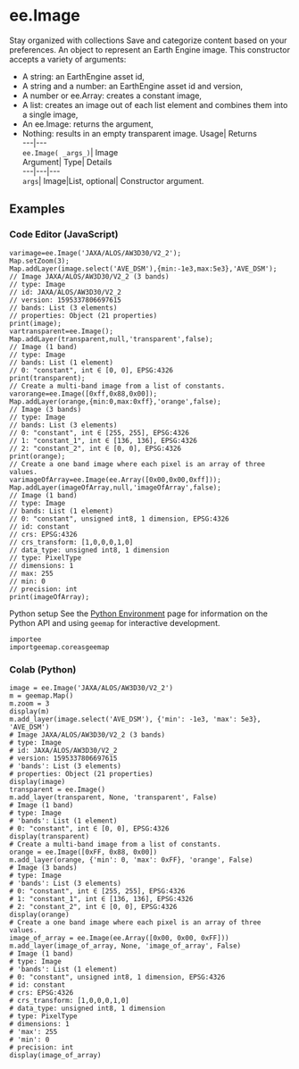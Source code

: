  
#  ee.Image 
Stay organized with collections  Save and categorize content based on your preferences. 
An object to represent an Earth Engine image. This constructor accepts a variety of arguments: 
- A string: an EarthEngine asset id,
- A string and a number: an EarthEngine asset id and version,
- A number or ee.Array: creates a constant image,
- A list: creates an image out of each list element and combines them into a single image,
- An ee.Image: returns the argument,
- Nothing: results in an empty transparent image.
Usage| Returns  
---|---  
`ee.Image( _args_)`| Image  
Argument| Type| Details  
---|---|---  
`args`| Image|List, optional| Constructor argument.  
## Examples
### Code Editor (JavaScript)
```
varimage=ee.Image('JAXA/ALOS/AW3D30/V2_2');
Map.setZoom(3);
Map.addLayer(image.select('AVE_DSM'),{min:-1e3,max:5e3},'AVE_DSM');
// Image JAXA/ALOS/AW3D30/V2_2 (3 bands)
// type: Image
// id: JAXA/ALOS/AW3D30/V2_2
// version: 1595337806697615
// bands: List (3 elements)
// properties: Object (21 properties)
print(image);
vartransparent=ee.Image();
Map.addLayer(transparent,null,'transparent',false);
// Image (1 band)
// type: Image
// bands: List (1 element)
// 0: "constant", int ∈ [0, 0], EPSG:4326
print(transparent);
// Create a multi-band image from a list of constants.
varorange=ee.Image([0xff,0x88,0x00]);
Map.addLayer(orange,{min:0,max:0xff},'orange',false);
// Image (3 bands)
// type: Image
// bands: List (3 elements)
// 0: "constant", int ∈ [255, 255], EPSG:4326
// 1: "constant_1", int ∈ [136, 136], EPSG:4326
// 2: "constant_2", int ∈ [0, 0], EPSG:4326
print(orange);
// Create a one band image where each pixel is an array of three values.
varimageOfArray=ee.Image(ee.Array([0x00,0x00,0xff]));
Map.addLayer(imageOfArray,null,'imageOfArray',false);
// Image (1 band)
// type: Image
// bands: List (1 element)
// 0: "constant", unsigned int8, 1 dimension, EPSG:4326
// id: constant
// crs: EPSG:4326
// crs_transform: [1,0,0,0,1,0]
// data_type: unsigned int8, 1 dimension
// type: PixelType
// dimensions: 1
// max: 255
// min: 0
// precision: int
print(imageOfArray);
```

Python setup
See the [ Python Environment](https://developers.google.com/earth-engine/guides/python_install) page for information on the Python API and using `geemap` for interactive development.
```
importee
importgeemap.coreasgeemap
```

### Colab (Python)
```
image = ee.Image('JAXA/ALOS/AW3D30/V2_2')
m = geemap.Map()
m.zoom = 3
display(m)
m.add_layer(image.select('AVE_DSM'), {'min': -1e3, 'max': 5e3}, 'AVE_DSM')
# Image JAXA/ALOS/AW3D30/V2_2 (3 bands)
# type: Image
# id: JAXA/ALOS/AW3D30/V2_2
# version: 1595337806697615
# 'bands': List (3 elements)
# properties: Object (21 properties)
display(image)
transparent = ee.Image()
m.add_layer(transparent, None, 'transparent', False)
# Image (1 band)
# type: Image
# 'bands': List (1 element)
# 0: "constant", int ∈ [0, 0], EPSG:4326
display(transparent)
# Create a multi-band image from a list of constants.
orange = ee.Image([0xFF, 0x88, 0x00])
m.add_layer(orange, {'min': 0, 'max': 0xFF}, 'orange', False)
# Image (3 bands)
# type: Image
# 'bands': List (3 elements)
# 0: "constant", int ∈ [255, 255], EPSG:4326
# 1: "constant_1", int ∈ [136, 136], EPSG:4326
# 2: "constant_2", int ∈ [0, 0], EPSG:4326
display(orange)
# Create a one band image where each pixel is an array of three values.
image_of_array = ee.Image(ee.Array([0x00, 0x00, 0xFF]))
m.add_layer(image_of_array, None, 'image_of_array', False)
# Image (1 band)
# type: Image
# 'bands': List (1 element)
# 0: "constant", unsigned int8, 1 dimension, EPSG:4326
# id: constant
# crs: EPSG:4326
# crs_transform: [1,0,0,0,1,0]
# data_type: unsigned int8, 1 dimension
# type: PixelType
# dimensions: 1
# 'max': 255
# 'min': 0
# precision: int
display(image_of_array)
```

